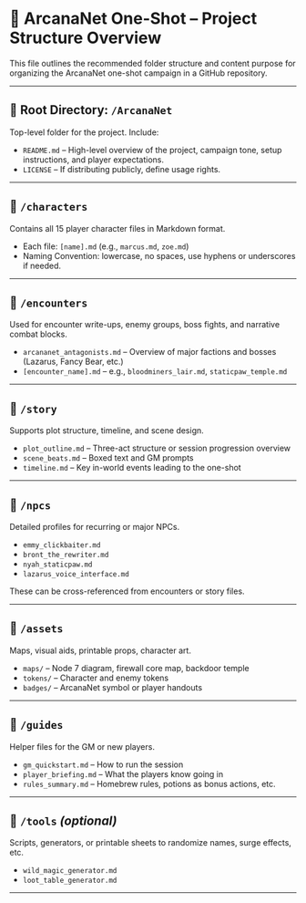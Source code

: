 # 📁 ArcanaNet One-Shot – Project Structure Overview

This file outlines the recommended folder structure and content purpose for organizing the ArcanaNet one-shot campaign in a GitHub repository.

---

## 📂 Root Directory: `/ArcanaNet`

Top-level folder for the project. Include:

* `README.md` – High-level overview of the project, campaign tone, setup instructions, and player expectations.
* `LICENSE` – If distributing publicly, define usage rights.

---

## 📁 `/characters`

Contains all 15 player character files in Markdown format.

* Each file: `[name].md` (e.g., `marcus.md`, `zoe.md`)
* Naming Convention: lowercase, no spaces, use hyphens or underscores if needed.

---

## 📁 `/encounters`

Used for encounter write-ups, enemy groups, boss fights, and narrative combat blocks.

* `arcananet_antagonists.md` – Overview of major factions and bosses (Lazarus, Fancy Bear, etc.)
* `[encounter_name].md` – e.g., `bloodminers_lair.md`, `staticpaw_temple.md`

---

## 📁 `/story`

Supports plot structure, timeline, and scene design.

* `plot_outline.md` – Three-act structure or session progression overview
* `scene_beats.md` – Boxed text and GM prompts
* `timeline.md` – Key in-world events leading to the one-shot

---

## 📁 `/npcs`

Detailed profiles for recurring or major NPCs.

* `emmy_clickbaiter.md`
* `bront_the_rewriter.md`
* `nyah_staticpaw.md`
* `lazarus_voice_interface.md`

These can be cross-referenced from encounters or story files.

---

## 📁 `/assets`

Maps, visual aids, printable props, character art.

* `maps/` – Node 7 diagram, firewall core map, backdoor temple
* `tokens/` – Character and enemy tokens
* `badges/` – ArcanaNet symbol or player handouts

---

## 📁 `/guides`

Helper files for the GM or new players.

* `gm_quickstart.md` – How to run the session
* `player_briefing.md` – What the players know going in
* `rules_summary.md` – Homebrew rules, potions as bonus actions, etc.

---

## 📁 `/tools` *(optional)*

Scripts, generators, or printable sheets to randomize names, surge effects, etc.

* `wild_magic_generator.md`
* `loot_table_generator.md`

---
